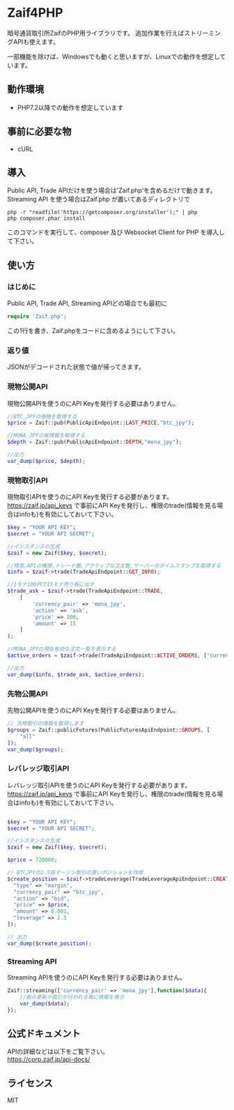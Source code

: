 # Zaif4PHP

暗号通貨取引所ZaifのPHP用ライブラリです。
追加作業を行えばストリーミングAPIも使えます。

一部機能を除けば、Windowsでも動くと思いますが、Linuxでの動作を想定しています。

## 動作環境
- PHP7.2以降での動作を想定しています

## 事前に必要な物
- cURL

## 導入
Public API, Trade APIだけを使う場合は'Zaif.php'を含めるだけで動きます。
Streaming API を使う場合はZaif.php が置いてあるディレクトリで
```
php -r "readfile('https://getcomposer.org/installer');" | php
php composer.phar install
```
このコマンドを実行して、composer 及び Websocket Client for PHP を導入して下さい。

## 使い方

### はじめに

Public API, Trade API, Streaming APIどの場合でも最初に
```php
require 'Zaif.php';
```
この1行を書き、Zaif.phpをコードに含めるようにして下さい。

### 返り値
JSONがデコードされた状態で値が帰ってきます。

### 現物公開API

現物公開APIを使うのにAPI Keyを発行する必要はありません。
```php
//BTC_JPYの価格を取得する
$price = Zaif::pub(PublicApiEndpoint::LAST_PRICE,"btc_jpy");

//MONA_JPYの板情報を取得する
$depth = Zaif::pub(PublicApiEndpoint::DEPTH,"mona_jpy");

//出力
var_dump($price, $depth);
```
### 現物取引API

現物取引APIを使うのにAPI Keyを発行する必要があります。
https://zaif.jp/api_keys で事前にAPI Keyを発行し、権限のtrade(情報を見る場合はinfoも)を有効にしておいて下さい。
```php
$key = "YOUR API KEY";
$secret = "YOUR API SECRET";

//インスタンスの生成
$zaif = new Zaif($key, $secret);

//残高,APIの権限,トレード数,アクティブな注文数,サーバーのタイムスタンプを取得する
$info = $zaif->trade(TradeApiEndpoint::GET_INFO);

//1モナ100円で15モナ売り板に出す
$trade_ask = $zaif->trade(TradeApiEndpoint::TRADE,
	[
		'currency_pair' => 'mona_jpy',
		'action' => 'ask',
		'price' => 100,
		'amount' => 15 
	]
);

//MONA_JPYの現在有効な注文一覧を表示する
$active_orders = $zaif->trade(TradeApiEndpoint::ACTIVE_ORDERS, ['currency_pair' => 'mona_jpy']);

//出力
var_dump($info, $trade_ask, $active_orders);
```

### 先物公開API
先物公開APIを使うのにAPI Keyを発行する必要はありません。

```php
// 先物取引の情報を取得します
$groups = Zaif::publicFutures(PublicFuturesApiEndpoint::GROUPS, [
    "all"
]);
var_dump($groups);
```

### レバレッジ取引API

レバレッジ取引APIを使うのにAPI Keyを発行する必要があります。
https://zaif.jp/api_keys で事前にAPI Keyを発行し、権限のtrade(情報を見る場合はinfoも)を有効にしておいて下さい。

```php

$key = "YOUR API KEY";
$secret = "YOUR API SECRET";

//インスタンスの生成
$zaif = new Zaif($key, $secret);

$price = 720000;

// BTCJPYの2.5倍マージン取引の買いポジションを作成
$create_position = $zaif->tradeLeverage(TradeLeverageApiEndpoint::CREATE_POSITION, [
  "type" => "margin",
  "currency_pair" => "btc_jpy",
  "action" => "bid",
  "price" => $price,
  "amount" => 0.001,
  "leverage" => 2.5
]);

// 出力
var_dump($create_position);

```

### Streaming API

Streaming APIを使うのにAPI Keyを発行する必要はありません。
```php
Zaif::streaming(['currency_pair' => 'mona_jpy'],function($data){
	//板の更新や取引が行われる毎に情報を表示
	var_dump($data);
});
```
## 公式ドキュメント
APIの詳細などは以下をご覧下さい。  
https://corp.zaif.jp/api-docs/

## ライセンス
MIT

